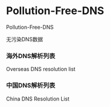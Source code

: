 # Pollution-Free-DNS
Pollution-Free-DNS

无污染DNS数据

### 海外DNS解析列表
Overseas DNS resolution list

### 中国DNS解析列表 
China DNS Resolution List
